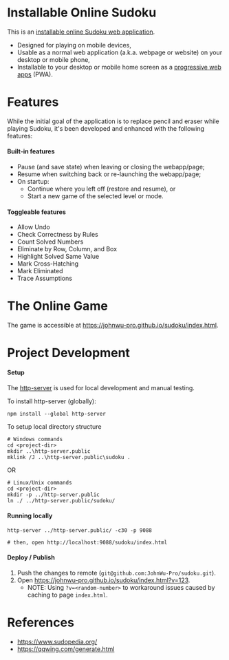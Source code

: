 # Installable Online Sudoku

This is an [installable online Sudoku web application](https://johnwu-pro.github.io/sudoku/index.html).

+ Designed for playing on mobile devices,
+ Usable as a normal web application (a.k.a. webpage or website) on your desktop or mobile phone,
+ Installable to your desktop or mobile home screen as a [progressive web apps](https://web.dev/progressive-web-apps/) (PWA).

# Features
While the initial goal of the application is to replace pencil and eraser while playing Sudoku,
it's been developed and enhanced with the following features:

#### Built-in features
+ Pause (and save state) when leaving or closing the webapp/page;
+ Resume when switching back or re-launching the webapp/page;
+ On startup:
  + Continue where you left off (restore and resume), or
  + Start a new game of the selected level or mode.

#### Toggleable features
+ Allow Undo
+ Check Correctness by Rules
+ Count Solved Numbers
+ Eliminate by Row, Column, and Box
+ Highlight Solved Same Value
+ Mark Cross-Hatching
+ Mark Eliminated
+ Trace Assumptions

# The Online Game
The game is accessible at https://johnwu-pro.github.io/sudoku/index.html.

# Project Development
#### Setup
The [http-server](https://github.com/http-party/http-server) is used for local development and manual testing.

To install http-server (globally):
```
npm install --global http-server
```

To setup local directory structure
```
# Windows commands
cd <project-dir>
mkdir ..\http-server.public
mklink /J ..\http-server.public\sudoku .
```
OR
```
# Linux/Unix commands
cd <project-dir>
mkdir -p ../http-server.public
ln ./ ../http-server.public/sudoku/
```

#### Running locally
```
http-server ../http-server.public/ -c30 -p 9088

# then, open http://localhost:9088/sudoku/index.html
```

#### Deploy / Publish
1. Push the changes to remote (`git@github.com:JohnWu-Pro/sudoku.git`).
2. Open https://johnwu-pro.github.io/sudoku/index.html?v=123.
   * NOTE: Using `?v=<random-number>` to workaround issues caused by caching to page `index.html`.

# References
+ https://www.sudopedia.org/
+ https://qqwing.com/generate.html
